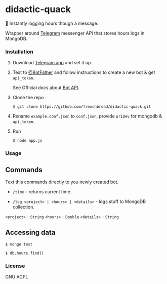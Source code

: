 # didactic-quack
:pencil: Instantly logging hours though a message.

Wrapper around [Telegram](https://telegram.org/) messenger API that stores hours logs in MongoDB.

### Installation

1. Download [Telegram app](https://telegram.org/apps) and set it up.

2. Text to [@BotFather](https://telegram.me/botfather) and follow instructions to create a new bot & get `api_token`.

    See Official docs about [Bot API](https://core.telegram.org/bots).

3. Clone the repo
    ```
    $ git clone https://github.com/frenchbread/didactic-quack.git
    ```

4. Rename `example.conf.json` to `conf.json`, provide `uriDev` for mongodb & `api_token`.  

5. Run
    ```
    $ node app.js
    ```

### Usage

## Commands

Text this commands directly to you newly created bot.

* `/time` - returns current time.

* `/log <project> | <hours> | <details>` - logs stuff to MongoDB collection. 

`<project>` - `String`
`<hours>` - `Double`
`<details>` - `String`

## Accessing data

```
$ mongo test

$ db.hours.find()
```


### License

GNU AGPL